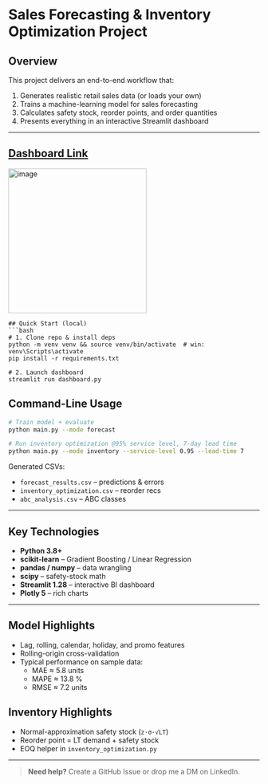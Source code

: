 # Sales Forecasting & Inventory Optimization Project

## Overview
This project delivers an end-to-end workflow that:
1. Generates realistic retail sales data (or loads your own)
2. Trains a machine-learning model for sales forecasting
3. Calculates safety stock, reorder points, and order quantities
4. Presents everything in an interactive Streamlit dashboard

---

## [Dashboard Link](https://freakkedduck-smart-inventory-manager-dashboard-ckyi6k.streamlit.app/)
<img width="277" height="290" alt="image" src="https://github.com/user-attachments/assets/fa45e262-6b88-4c88-b047-ef596f9cdf63" />

```
## Quick Start (local)
```bash
# 1. Clone repo & install deps
python -m venv venv && source venv/bin/activate  # win: venv\Scripts\activate
pip install -r requirements.txt

# 2. Launch dashboard
streamlit run dashboard.py
```
## Command-Line Usage
```bash
# Train model + evaluate
python main.py --mode forecast

# Run inventory optimization @95% service level, 7-day lead time
python main.py --mode inventory --service-level 0.95 --lead-time 7
```
Generated CSVs:
* `forecast_results.csv`  – predictions & errors  
* `inventory_optimization.csv` – reorder recs  
* `abc_analysis.csv` – ABC classes

---
## Key Technologies
* **Python 3.8+**
* **scikit-learn** – Gradient Boosting / Linear Regression
* **pandas / numpy** – data wrangling
* **scipy** – safety-stock math
* **Streamlit 1.28** – interactive BI dashboard
* **Plotly 5** – rich charts

---

## Model Highlights
* Lag, rolling, calendar, holiday, and promo features
* Rolling-origin cross-validation
* Typical performance on sample data:
  * MAE ≈ 5.8 units  
  * MAPE ≈ 13.8 %  
  * RMSE ≈ 7.2 units

## Inventory Highlights
* Normal-approximation safety stock (`z·σ·√LT`)
* Reorder point = LT demand + safety stock
* EOQ helper in `inventory_optimization.py`

---

> **Need help?** Create a GitHub Issue or drop me a DM on LinkedIn.
